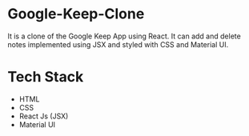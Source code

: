 # Google-Keep-Clone
It is a clone of the Google Keep App using React. It can add and delete notes implemented using JSX and styled with CSS and Material UI.
# Tech Stack
- HTML
- CSS
- React Js (JSX)
- Material UI
